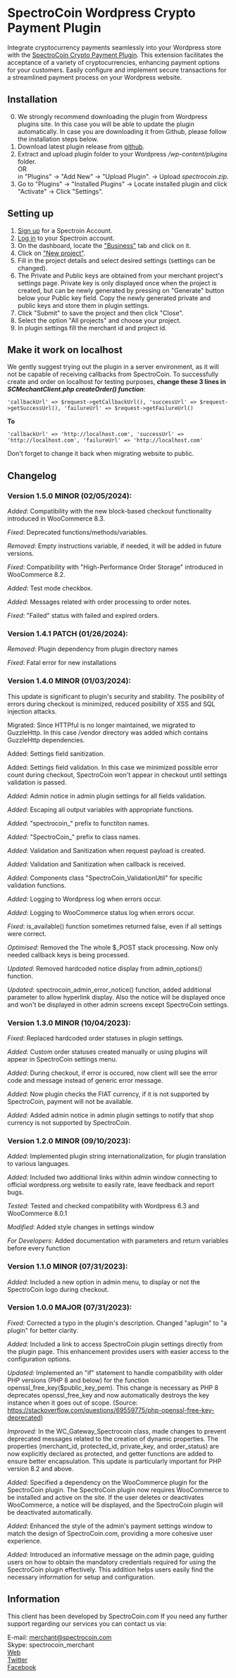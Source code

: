 # SpectroCoin Wordpress Crypto Payment Plugin

Integrate cryptocurrency payments seamlessly into your Wordpress store with the [SpectroCoin Crypto Payment Plugin](https://spectrocoin.com/plugins/accept-bitcoin-wordpress-woocommerce.html). This extension facilitates the acceptance of a variety of cryptocurrencies, enhancing payment options for your customers. Easily configure and implement secure transactions for a streamlined payment process on your Wordpress website.

## Installation

0. We strongly recommend downloading the plugin from Wordpress plugins site. In this case you will be able to update the plugin automatically. In case you are downloading it from Github, please follow the installation steps below.</br>
1. Download latest plugin release from [github](https://github.com/SpectroCoin/WordPress-WooCommerce-Bitcoin-Payment-Gateway-Plugin).
2. Extract and upload plugin folder to your Wordpress <em>/wp-content/plugins</em> folder.<br />
   OR<br>
   in "Plugins" -> "Add New" -> "Upload Plugin". -> Upload <em>spectrocoin.zip</em>.</br>
3. Go to "Plugins" -> "Installed Plugins" -> Locate installed plugin and click "Activate" -> Click "Settings".

## Setting up

1. [Sign up](https://auth.spectrocoin.com/signup) for a Spectroin Account.
2. [Log in](https://auth.spectrocoin.com/login) to your Spectroin account.
3. On the dashboard, locate the ["Business"](https://spectrocoin.com/en/merchants/projects) tab and click on it.
4. Click on ["New project"](https://spectrocoin.com/en/merchants/projects/new).
5. Fill in the project details and select desired settings (settings can be changed).
6. The Private and Public keys are obtained from your merchant project's settings page. Private key is only displayed once when the project is created, but can be newly generated by pressing on "Generate" button below your Public key field. Copy the newly generated private and public keys and store them in plugin settings.
7. Click "Submit" to save the project and then click "Close".
8. Select the option "All projects" and choose your project.
9. In plugin settings fill the merchant id and project id.

## Make it work on localhost

We gently suggest trying out the plugin in a server environment, as it will not be capable of receiving callbacks from SpectroCoin. To successfully create and order on localhost for testing purposes, <b>change these 3 lines in <em>SCMechantClient.php createOrder() function</em></b>:

`'callbackUrl' => $request->getCallbackUrl(),
'successUrl' => $request->getSuccessUrl(),
'failureUrl' => $request->getFailureUrl()`

<b>To</b>

`'callbackUrl' => 'http://localhost.com',
'successUrl' => 'http://localhost.com',
'failureUrl' => 'http://localhost.com'`

Don't forget to change it back when migrating website to public.

## Changelog

### Version 1.5.0 MINOR (02/05/2024):

_Added_: Compatibility with the new block-based checkout functionality introduced in WooCommerce 8.3.

_Fixed_: Deprecated functions/methods/variables.

_Removed_: Empty instructions variable, if needed, it will be added in future versions.

_Fixed_: Compatibility with "High-Performance Order Storage" introduced in WooCommerce 8.2.

_Added_: Test mode checkbox.

_Added_: Messages related with order processing to order notes.

_Fixed_: "Failed" status with failed and expired orders.

### Version 1.4.1 PATCH (01/26/2024):

_Removed_: Plugin dependency from plugin directory names

_Fixed_: Fatal error for new installations

### Version 1.4.0 MINOR (01/03/2024):

This update is significant to plugin's security and stability. The posibility of errors during checkout is minimized, reduced posibility of XSS and SQL injection attacks.

Migrated: Since HTTPful is no longer maintained, we migrated to GuzzleHttp. In this case /vendor directory was added which contains GuzzleHttp dependencies.

Added: Settings field sanitization.

Added: Settings field validation. In this case we minimized possible error count during checkout, SpectroCoin won't appear in checkout until settings validation is passed.

_Added_: Admin notice in admin plugin settings for all fields validation.

_Added_: Escaping all output variables with appropriate functions.

_Added_: "spectrocoin\_" prefix to functiton names.

_Added_: "SpectroCoin\_" prefix to class names.

_Added_: Validation and Sanitization when request payload is created.

_Added_: Validation and Sanitization when callback is received.

_Added_: Components class "SpectroCoin_ValidationUtil" for specific validation functions.

_Added_: Logging to Wordpress log when errors occur.

_Added_: Logging to WooCommerce status log when errors occur.

_Fixed_: is_available() function sometimes returned false, even if all settings were correct.

_Optimised_: Removed the The whole $\_POST stack processing. Now only needed callback keys is being processed.

_Updated_: Removed hardcoded notice display from admin_options() function.

_Updated_: spectrocoin_admin_error_notice() function, added additional parameter to allow hyperlink display. Also the notice will be displayed once and won't be displayed in other admin screens except SpectroCoin settings.

### Version 1.3.0 MINOR (10/04/2023):

_Fixed_: Replaced hardcoded order statuses in plugin settings.

_Added_: Custom order statuses created manually or using plugins will appear in SpectroCoin settings menu.

_Added_: During checkout, if error is occured, now client will see the error code and message instead of generic error message.

_Added:_ Now plugin checks the FIAT currency, if it is not supported by SpectroCoin, payment will not be available.

_Added:_ Added admin notice in admin plugin settings to notify that shop currency is not supported by SpectroCoin.

### Version 1.2.0 MINOR (09/10/2023):

_Added_: Implemented plugin string internationalization, for plugin translation to various languages.

_Added_: Included two additional links within admin window connecting to official wordpress.org website to easily rate, leave feedback and report bugs.

_Tested_: Tested and checked compatibility with Wordpress 6.3 and WooCommerce 8.0.1

_Modified_: Added style changes in settings window

_For Developers_: Added documentation with parameters and return variables before every function

### Version 1.1.0 MINOR (07/31/2023):

_Added_: Included a new option in admin menu, to display or not the SpectroCoin logo during checkout.

### Version 1.0.0 MAJOR (07/31/2023):

_Fixed:_ Corrected a typo in the plugin's description. Changed "aplugin" to "a plugin" for better clarity.

_Added_: Included a link to access SpectroCoin plugin settings directly from the plugin page. This enhancement provides users with easier access to the configuration options.

_Updated:_ Implemented an "if" statement to handle compatibility with older PHP versions (PHP 8 and below) for the function openssl_free_key($public_key_pem). This change is necessary as PHP 8
deprecates openssl_free_key and now automatically destroys the key instance when it goes out of scope. (Source: https://stackoverflow.com/questions/69559775/php-openssl-free-key-deprecated)

_Improved:_ In the WC_Gateway_Spectrocoin class, made changes to prevent deprecated messages related to the creation of dynamic properties. The properties (merchant_id, protected_id, private_key, and order_status) are now explicitly declared as protected, and getter functions are added to ensure better encapsulation. This update is particularly important for PHP version 8.2 and above.

_Added:_ Specified a dependency on the WooCommerce plugin for the SpectroCoin plugin. The SpectroCoin plugin now requires WooCommerce to be installed and active on the site. If the user deletes or deactivates WooCommerce, a notice will be displayed, and the SpectroCoin plugin will be deactivated automatically.

_Added:_ Enhanced the style of the admin's payment settings window to match the design of SpectroCoin.com, providing a more cohesive user experience.

_Added:_ Introduced an informative message on the admin page, guiding users on how to obtain the mandatory credentials required for using the SpectroCoin plugin effectively. This addition helps users easily find the necessary information for setup and configuration.

## Information

This client has been developed by SpectroCoin.com If you need any further support regarding our services you can contact us via:

E-mail: merchant@spectrocoin.com </br>
Skype: spectrocoin_merchant </br>
[Web](https://spectrocoin.com) </br>
[Twitter](https://twitter.com/spectrocoin) </br>
[Facebook](https://www.facebook.com/spectrocoin/)<br />

